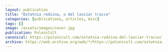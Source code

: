 ```yaml
---
layout: publication
title: "Ostatnia rodzina, o del lasciar tracce"
categories: [publications, articles, misc]
tags: []
image: /assets/images/cover.jpg
publication: PoloniCult
canonical: https://polonicult.com/ostatnia-rodzina-del-lasciar-tracce/
archive: https://web.archive.org/web/*/https://polonicult.com/ostatnia-rodzina-del-lasciar-tracce/
---
```

